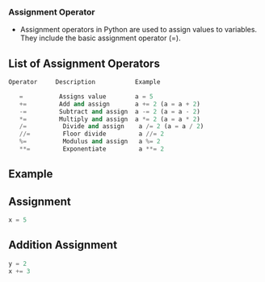 ### Assignment Operator

* Assignment operators in Python are used to assign values to variables. They include the basic assignment operator (=).
  
## List of Assignment Operators
```python
Operator     Description           Example

   =          Assigns value        a = 5
   +=         Add and assign       a += 2 (a = a + 2)
   -=         Subtract and assign  a -= 2 (a = a - 2)
   *=         Multiply and assign  a *= 2 (a = a * 2)
   /=          Divide and assign    a /= 2 (a = a / 2)
   //=         Floor divide         a //= 2
   %=          Modulus and assign   a %= 2
   **=         Exponentiate         a **= 2
   ```

## Example

## Assignment

```python 
x = 5

```

## Addition Assignment

```python 
y = 2
x += 3

```